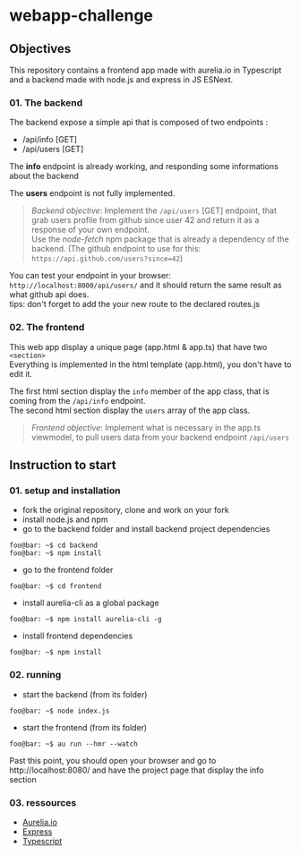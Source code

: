 # webapp-challenge

## Objectives

This repository contains a frontend app made with aurelia.io in Typescript and a backend made with node.js and express in JS ESNext.

### 01. **The backend**
The backend expose a simple api that is composed of two endpoints :
* /api/info [GET]
* /api/users [GET]

The **info** endpoint is already working, and responding some informations about the backend

The **users** endpoint is not fully implemented.

> *Backend objective*: Implement the `/api/users` [GET] endpoint, that grab users profile from github since user 42 and return it as a response of your own endpoint. <br/>
Use the *node-fetch* npm package that is already a dependency of the backend.
(The github endpoint to use for this: `https://api.github.com/users?since=42`)

You can test your endpoint in your browser: `http://localhost:8000/api/users/` and it should return the same result as what github api does.<br/>
tips: don't forget to add the your new route to the declared routes.js

### 02. **The frontend**
This web app display a unique page (app.html & app.ts) that have two `<section>`<br/>
Everything is implemented in the html template (app.html), you don't have to edit it.

The first html section display the `info` member of the app class, that is coming from the `/api/info` endpoint.<br/>
The second html section display the `users` array of the app class.

> *Frontend objective*: Implement what is necessary in the app.ts viewmodel, to pull users data from your backend endpoint `/api/users`

## Instruction to start 

### 01. setup and installation

* fork the original repository, clone and work on your fork
* install node.js and npm
* go to the backend folder and install backend project dependencies

```console
foo@bar: ~$ cd backend
foo@bar: ~$ npm install
```
* go to the frontend folder
```console
foo@bar: ~$ cd frontend
```
* install aurelia-cli as a global package
```console
foo@bar: ~$ npm install aurelia-cli -g
```
* install frontend dependencies
```console
foo@bar: ~$ npm install
```

### 02. running

* start the backend (from its folder)
```console
foo@bar: ~$ node index.js
```

* start the frontend (from its folder)
```console
foo@bar: ~$ au run --hmr --watch
```

Past this point, you should open your browser and go to http://localhost:8080/ and have the project page that display the info section

### 03. ressources
* [Aurelia.io](https://aurelia.io)
* [Express](https://expressjs.com/fr/)
* [Typescript](https://www.typescriptlang.org/)
